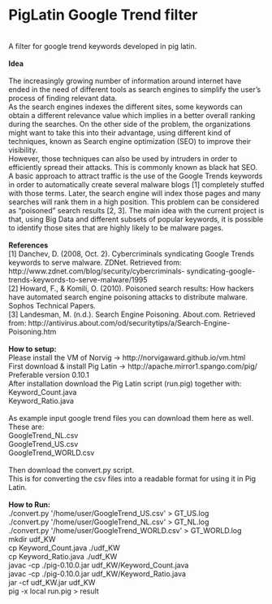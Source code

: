PigLatin Google Trend filter
=============================
<br>
A filter for google trend keywords developed in pig latin.
<br>
<br>
<b>Idea</b>
<br>
<br>
The increasingly growing number of information around internet have ended in the need of different tools as search engines to simplify the user’s process of finding relevant data.
<br>
As the search engines indexes the different sites, some keywords can obtain a different relevance value which implies in a better overall ranking during the searches. On the other side of the problem, the organizations might want to take this into their advantage, using different kind of techniques, known as Search engine optimization (SEO) to improve their visibility.
<br>
However, those techniques can also be used by intruders in order to efficiently spread their attacks. This is commonly known as black hat SEO.
<br>
A basic approach to attract traffic is the use of the Google Trends keywords in order to automatically create several malware blogs [1] completely stuffed with those terms. Later, the search engine will index those pages and many searches will rank them in a high position. This problem can be considered as “poisoned” search results [2, 3].
The main idea with the current project is that, using Big Data and different subsets of popular keywords, it is possible to identify those sites that are highly likely to be malware pages.
<br>
<br>
<b>References</b>
<br>
[1]	Danchev, D. (2008, Oct. 2). Cybercriminals syndicating Google Trends keywords to serve malware. ZDNet. Retrieved from: http://www.zdnet.com/blog/security/cybercriminals- syndicating-google-trends-keywords-to-serve-malware/1995
<br>
[2]	Howard, F., & Komili, O. (2010). Poisoned search results: How hackers have automated search engine poisoning attacks to distribute malware. Sophos Technical Papers.
<br>
[3]	Landesman, M. (n.d.). Search Engine Poisoning. About.com. Retrieved from: http://antivirus.about.com/od/securitytips/a/Search-Engine-Poisoning.htm
<br>
<br>
<b>How to setup:</b>
<br>
Please install the VM of Norvig -> http://norvigaward.github.io/vm.html<br>
First download & install Pig Latin -> http://apache.mirror1.spango.com/pig/<br>
Preferable version 0.10.1<br>
After installation download the Pig Latin script (run.pig) together with:<br>
Keyword_Count.java <br>
Keyword_Ratio.java<br>
<br>
As example input google trend files you can download them here as well.<br>
These are:<br>
GoogleTrend_NL.csv<br>
GoogleTrend_US.csv<br>
GoogleTrend_WORLD.csv<br>
<br>
Then download the convert.py script.<br>
This is for converting the csv files into a readable format for using it in Pig Latin.<br>
<br>
<b>How to Run:</b>
<br>
./convert.py '/home/user/GoogleTrend_US.csv' > GT_US.log<br>
./convert.py '/home/user/GoogleTrend_NL.csv' > GT_NL.log<br>
./convert.py '/home/user/GoogleTrend_WORLD.csv' > GT_WORLD.log<br>
mkdir udf_KW<br>
cp Keyword_Count.java ./udf_KW<br>
cp Keyword_Ratio.java ./udf_KW<br>
javac -cp ./pig-0.10.0.jar udf_KW/Keyword_Count.java<br>
javac -cp ./pig-0.10.0.jar udf_KW/Keyword_Ratio.java<br>
jar -cf udf_KW.jar udf_KW<br>
pig -x local run.pig > result<br>

